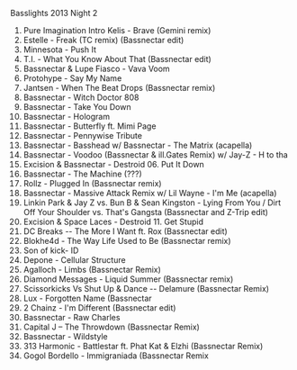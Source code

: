 Basslights 2013 Night 2

  1. Pure Imagination Intro Kelis - Brave (Gemini remix)
  2. Estelle - Freak (TC remix) (Bassnectar edit)
  3. Minnesota - Push It
  4. T.I. - What You Know About That (Bassnectar edit)
  5. Bassnectar & Lupe Fiasco - Vava Voom
  6. Protohype - Say My Name
  7. Jantsen - When The Beat Drops (Bassnectar remix)
  8. Bassnectar - Witch Doctor 808
  9. Bassnectar - Take You Down
  10. Bassnectar - Hologram
  11. Bassnectar - Butterfly ft. Mimi Page 
  12. Bassnectar - Pennywise Tribute
  13. Bassnectar - Basshead w/ Bassnectar - The Matrix (acapella)
  14. Bassnectar - Voodoo (Bassnectar & ill.Gates Remix) w/ Jay-Z - H to tha 
  15. Excision & Bassnectar - Destroid 06. Put It Down
  16. Bassnectar - The Machine (???)
  17. Rollz - Plugged In (Bassnectar remix)
  18. Bassnectar - Massive Attack Remix w/ Lil Wayne - I'm Me (acapella)
  19. Linkin Park & Jay Z vs. Bun B & Sean Kingston - Lying From You / Dirt Off Your Shoulder vs. That's Gangsta (Bassnectar and Z-Trip edit)
  20. Excision & Space Laces - Destroid 11. Get Stupid
  21. DC Breaks -- The More I Want ft. Rox (Bassnectar edit)
  22. Blokhe4d - The Way Life Used to Be (Bassnectar remix)
  23. Son of kick- ID
  24. Depone - Cellular Structure
  25. Agalloch - Limbs (Bassnectar Remix)
  26. Diamond Messages - Liquid Summer (Bassnectar remix)
  27. Scissorkicks Vs Shut Up & Dance -- Delamure (Bassnectar Remix)
  28. Lux - Forgotten Name (Bassnectar 
  29. 2 Chainz - I'm Different (Bassnectar edit)
  30. Bassnectar - Raw Charles
  31. Capital J – The Throwdown (Bassnectar Remix)
  32. Bassnectar - Wildstyle
  33. 313 Harmonic - Battlestar ft. Phat Kat & Elzhi (Bassnectar Remix)
  34. Gogol Bordello - Immigraniada (Bassnectar Remix

